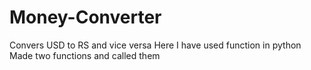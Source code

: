 # Money-Converter
Convers USD to RS and vice versa
Here I have used function in python
Made two functions and called them
